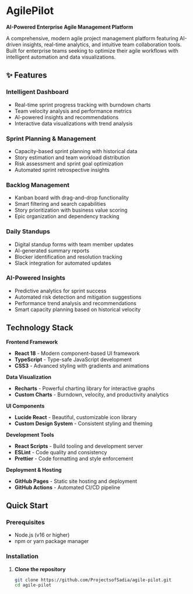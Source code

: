 # AgilePilot 
**AI-Powered Enterprise Agile Management Platform**

A comprehensive, modern agile project management platform featuring AI-driven insights, real-time analytics, and intuitive team collaboration tools. Built for enterprise teams seeking to optimize their agile workflows with intelligent automation and data visualizations.

## ✨ Features

### **Intelligent Dashboard**
- Real-time sprint progress tracking with burndown charts
- Team velocity analysis and performance metrics
- AI-powered insights and recommendations
- Interactive data visualizations with trend analysis

### **Sprint Planning & Management**
- Capacity-based sprint planning with historical data
- Story estimation and team workload distribution
- Risk assessment and sprint goal optimization
- Automated sprint retrospective insights

### **Backlog Management**
- Kanban board with drag-and-drop functionality
- Smart filtering and search capabilities
- Story prioritization with business value scoring
- Epic organization and dependency tracking

### **Daily Standups**
- Digital standup forms with team member updates
- AI-generated summary reports
- Blocker identification and resolution tracking
- Slack integration for automated updates

### **AI-Powered Insights**
- Predictive analytics for sprint success
- Automated risk detection and mitigation suggestions
- Performance trend analysis and recommendations
- Smart capacity planning based on historical velocity

## Technology Stack

**Frontend Framework**
- **React 18** - Modern component-based UI framework
- **TypeScript** - Type-safe JavaScript development
- **CSS3** - Advanced styling with gradients and animations

**Data Visualization**
- **Recharts** - Powerful charting library for interactive graphs
- **Custom Charts** - Burndown, velocity, and productivity analytics

**UI Components**
- **Lucide React** - Beautiful, customizable icon library
- **Custom Design System** - Consistent styling and theming

**Development Tools**
- **React Scripts** - Build tooling and development server
- **ESLint** - Code quality and consistency
- **Prettier** - Code formatting and style enforcement

**Deployment & Hosting**
- **GitHub Pages** - Static site hosting and deployment
- **GitHub Actions** - Automated CI/CD pipeline

## Quick Start

### Prerequisites
- Node.js (v16 or higher)
- npm or yarn package manager

### Installation

1. **Clone the repository**
   ```bash
   git clone https://github.com/ProjectsofSadia/agile-pilot.git
   cd agile-pilot
